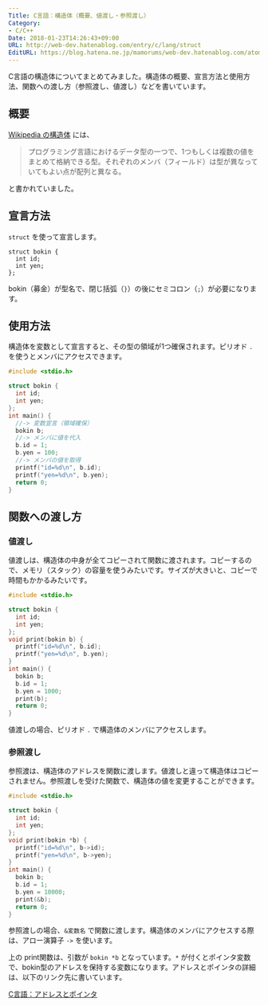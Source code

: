 ```yaml
---
Title: C言語：構造体（概要、値渡し・参照渡し）
Category:
- C/C++
Date: 2018-01-23T14:26:43+09:00
URL: http://web-dev.hatenablog.com/entry/c/lang/struct
EditURL: https://blog.hatena.ne.jp/mamorums/web-dev.hatenablog.com/atom/entry/8599973812340185530
---
```


C言語の構造体についてまとめてみました。構造体の概要、宣言方法と使用方法、関数への渡し方（参照渡し、値渡し）などを書いています。


## 概要
[Wikipedia の構造体](https://ja.wikipedia.org/wiki/%E6%A7%8B%E9%80%A0%E4%BD%93) には、

> プログラミング言語におけるデータ型の一つで、1つもしくは複数の値をまとめて格納できる型。それぞれのメンバ（フィールド）は型が異なっていてもよい点が配列と異なる。

と書かれていました。


## 宣言方法
`struct` を使って宣言します。

```
struct bokin {
  int id;
  int yen;
};
```

bokin（募金）が型名で、閉じ括弧（`}`）の後にセミコロン（`;`）が必要になります。


## 使用方法
構造体を変数として宣言すると、その型の領域が1つ確保されます。ピリオド `.` を使うとメンバにアクセスできます。

```c
#include <stdio.h>

struct bokin {
  int id;
  int yen;
};
int main() {
  //-> 変数宣言（領域確保）
  bokin b;
  //-> メンバに値を代入
  b.id = 1;
  b.yen = 100;
  //-> メンバの値を取得
  printf("id=%d\n", b.id);
  printf("yen=%d\n", b.yen);
  return 0;
}
```

## 関数への渡し方
### 値渡し
値渡しは、構造体の中身が全てコピーされて関数に渡されます。コピーするので、メモリ（スタック）の容量を使うみたいです。サイズが大きいと、コピーで時間もかかるみたいです。

```c
#include <stdio.h>

struct bokin {
  int id;
  int yen;
};
void print(bokin b) {
  printf("id=%d\n", b.id);
  printf("yen=%d\n", b.yen);
}
int main() {
  bokin b;
  b.id = 1;
  b.yen = 1000;
  print(b);
  return 0;
}
```

値渡しの場合、ピリオド `.` で構造体のメンバにアクセスします。


### 参照渡し
参照渡は、構造体のアドレスを関数に渡します。値渡しと違って構造体はコピーされません。参照渡しを受けた関数で、構造体の値を変更することができます。

```c
#include <stdio.h>

struct bokin {
  int id;
  int yen;
};
void print(bokin *b) {
  printf("id=%d\n", b->id);
  printf("yen=%d\n", b->yen);
}
int main() {
  bokin b;
  b.id = 1;
  b.yen = 10000;
  print(&b);
  return 0;
}
```

参照渡しの場合、`&変数名` で関数に渡します。構造体のメンバにアクセスする際は、アロー演算子 `->` を使います。

上の print関数は、引数が `bokin *b` となっています。`*` が付くとポインタ変数で、bokin型のアドレスを保持する変数になります。アドレスとポインタの詳細は、以下のリンク先に書いています。

[C言語：アドレスとポインタ](/entry/c/lang/address-and-pointer)


